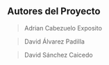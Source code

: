 ## **Autores del Proyecto**
>Adrian Cabezuelo Exposito
 
 > David Álvarez Padilla

 > David Sánchez Caicedo

